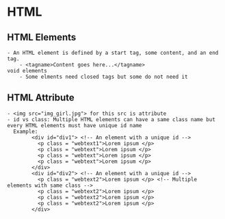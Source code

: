 # HTML

## HTML Elements
    - An HTML element is defined by a start tag, some content, and an end tag.
        - <tagname>Content goes here...</tagname>
    void elements
        - Some elments need closed tags but some do not need it
    
## HTML Attribute
    - <img src="img_girl.jpg"> for this src is attribute
    - id vs class: Multiple HTML elements can have a same class name but every HTML elements must have unique id name
      Example: 
            <div id="div1"> <!-- An element with a unique id -->
              <p class = "webtext1">Lorem ipsum </p>
              <p class = "webtext">Lorem ipsum </p>
              <p class = "webtext">Lorem ipsum </p>
              <p class = "webtext">Lorem ipsum </p>
            </div>
            <div id="div2"> <!-- An element with a unique id -->
              <p class = "webtext2">Lorem ipsum </p> <!-- Multiple elements with same class -->
              <p class = "webtext2">Lorem ipsum </p>
              <p class = "webtext2">Lorem ipsum </p>
              <p class = "webtext2">Lorem ipsum </p>
            </div>
    


    
